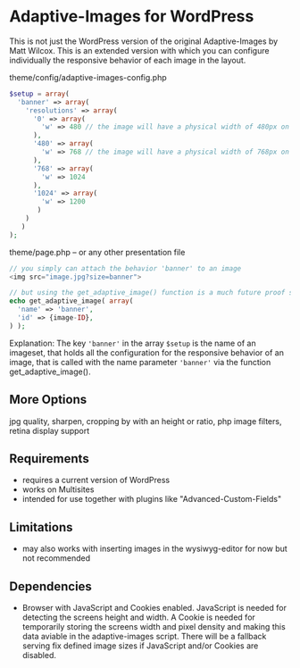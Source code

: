 Adaptive-Images for WordPress
=============================
This is not just the WordPress version of the original Adaptive-Images by Matt Wilcox. This is an extended version with which you can configure individually the responsive behavior of each image in the layout.

theme/config/adaptive-images-config.php
```php
$setup = array(
  'banner' => array(
    'resolutions' => array(
      '0' => array(
        'w' => 480 // the image will have a physical width of 480px on screens with less then 480px width
      ),
      '480' => array(
        'w' => 768 // the image will have a physical width of 768px on screens with minimum 480px and less then 768px width
      ),
      '768' => array(
        'w' => 1024
      ),
      '1024' => array(
        'w' => 1200
       )
    )
   )
);
```
theme/page.php – or any other presentation file
```php
// you simply can attach the behavior 'banner' to an image
<img src="image.jpg?size=banner">

// but using the get_adaptive_image() function is a much future proof solution
echo get_adaptive_image( array(
  'name' => 'banner', 
  'id' => {image-ID}, 
) );
```
Explanation: The key ```'banner'``` in the array ```$setup``` is the name of an imageset, that holds all the configuration for the responsive behavior of an image, that is called with the name parameter ```'banner'``` via the function get_adaptive_image().

More Options
-----------------
jpg quality, sharpen, cropping by with an height or ratio, php image filters, retina display support

Requirements
-----------
* requires a current version of WordPress
* works on Multisites
* intended for use together with plugins like "Advanced-Custom-Fields"

Limitations
-----------
* may also works with inserting images in the wysiwyg-editor for now but not recommended

Dependencies
------------
* Browser with JavaScript and Cookies enabled.
  JavaScript is needed for detecting the screens height and width. A Cookie is needed for temporarily storing the screens width and pixel density and making this data aviable in the adaptive-images script. There will be a fallback serving fix defined image sizes if JavaScript and/or Cookies are disabled.

    



